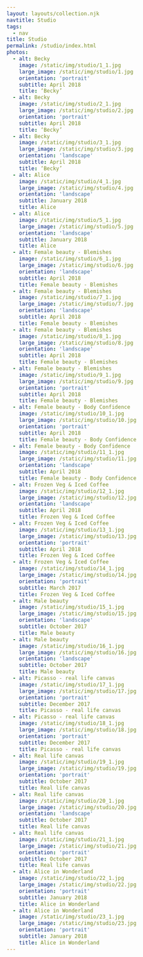 ```yaml
---
layout: layouts/collection.njk
navtitle: Studio
tags:
  - nav
title: Studio
permalink: /studio/index.html
photos:
  - alt: Becky
    image: /static/img/studio/1_1.jpg
    large_image: /static/img/studio/1.jpg
    orientation: 'portrait'
    subtitle: April 2018
    title: ‘Becky’
  - alt: Becky
    image: /static/img/studio/2_1.jpg
    large_image: /static/img/studio/2.jpg
    orientation: 'portrait'
    subtitle: April 2018
    title: ‘Becky’
  - alt: Becky
    image: /static/img/studio/3_1.jpg
    large_image: /static/img/studio/3.jpg
    orientation: 'landscape'
    subtitle: April 2018
    title: ‘Becky’
  - alt: Alice
    image: /static/img/studio/4_1.jpg
    large_image: /static/img/studio/4.jpg
    orientation: 'landscape'
    subtitle: January 2018
    title: Alice
  - alt: Alice
    image: /static/img/studio/5_1.jpg
    large_image: /static/img/studio/5.jpg
    orientation: 'landscape'
    subtitle: January 2018
    title: Alice
  - alt: Female beauty - Blemishes
    image: /static/img/studio/6_1.jpg
    large_image: /static/img/studio/6.jpg
    orientation: 'landscape'
    subtitle: April 2018
    title: Female beauty - Blemishes
  - alt: Female beauty - Blemishes
    image: /static/img/studio/7_1.jpg
    large_image: /static/img/studio/7.jpg
    orientation: 'landscape'
    subtitle: April 2018
    title: Female beauty - Blemishes
  - alt: Female beauty - Blemishes
    image: /static/img/studio/8_1.jpg
    large_image: /static/img/studio/8.jpg
    orientation: 'landscape'
    subtitle: April 2018
    title: Female beauty - Blemishes
  - alt: Female beauty - Blemishes
    image: /static/img/studio/9_1.jpg
    large_image: /static/img/studio/9.jpg
    orientation: 'portrait'
    subtitle: April 2018
    title: Female beauty - Blemishes
  - alt: Female beauty - Body Confidence
    image: /static/img/studio/10_1.jpg
    large_image: /static/img/studio/10.jpg
    orientation: 'portrait'
    subtitle: April 2018
    title: Female beauty - Body Confidence
  - alt: Female beauty - Body Confidence
    image: /static/img/studio/11_1.jpg
    large_image: /static/img/studio/11.jpg
    orientation: 'landscape'
    subtitle: April 2018
    title: Female beauty - Body Confidence
  - alt: Frozen Veg & Iced Coffee
    image: /static/img/studio/12_1.jpg
    large_image: /static/img/studio/12.jpg
    orientation: 'landscape'
    subtitle: April 2018
    title: Frozen Veg & Iced Coffee
  - alt: Frozen Veg & Iced Coffee
    image: /static/img/studio/13_1.jpg
    large_image: /static/img/studio/13.jpg
    orientation: 'portrait'
    subtitle: April 2018
    title: Frozen Veg & Iced Coffee
  - alt: Frozen Veg & Iced Coffee
    image: /static/img/studio/14_1.jpg
    large_image: /static/img/studio/14.jpg
    orientation: 'portrait'
    subtitle: March 2017
    title: Frozen Veg & Iced Coffee
  - alt: Male beauty
    image: /static/img/studio/15_1.jpg
    large_image: /static/img/studio/15.jpg
    orientation: 'landscape'
    subtitle: October 2017
    title: Male beauty
  - alt: Male beauty
    image: /static/img/studio/16_1.jpg
    large_image: /static/img/studio/16.jpg
    orientation: 'landscape'
    subtitle: October 2017
    title: Male beauty
  - alt: Picasso - real life canvas
    image: /static/img/studio/17_1.jpg
    large_image: /static/img/studio/17.jpg
    orientation: 'portrait'
    subtitle: December 2017
    title: Picasso - real life canvas
  - alt: Picasso - real life canvas
    image: /static/img/studio/18_1.jpg
    large_image: /static/img/studio/18.jpg
    orientation: 'portrait'
    subtitle: December 2017
    title: Picasso - real life canvas
  - alt: Real life canvas
    image: /static/img/studio/19_1.jpg
    large_image: /static/img/studio/19.jpg
    orientation: 'portrait'
    subtitle: October 2017
    title: Real life canvas
  - alt: Real life canvas
    image: /static/img/studio/20_1.jpg
    large_image: /static/img/studio/20.jpg
    orientation: 'landscape'
    subtitle: October 2017
    title: Real life canvas
  - alt: Real life canvas
    image: /static/img/studio/21_1.jpg
    large_image: /static/img/studio/21.jpg
    orientation: 'portrait'
    subtitle: October 2017
    title: Real life canvas
  - alt: Alice in Wonderland
    image: /static/img/studio/22_1.jpg
    large_image: /static/img/studio/22.jpg
    orientation: 'portrait'
    subtitle: January 2018
    title: Alice in Wonderland
  - alt: Alice in Wonderland
    image: /static/img/studio/23_1.jpg
    large_image: /static/img/studio/23.jpg
    orientation: 'portrait'
    subtitle: January 2018
    title: Alice in Wonderland
---
```


